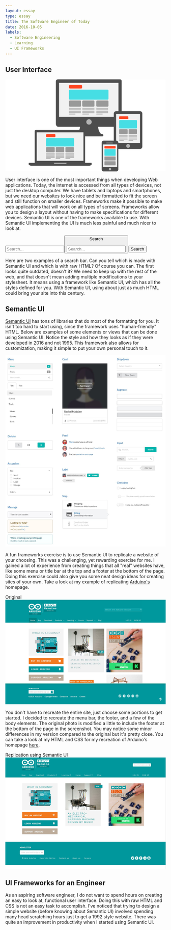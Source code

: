 ```yaml
---
layout: essay
type: essay
title: The Software Engineer of Today
date: 2016-10-05
labels:
  - Software Engineering
  - Learning
  - UI Frameworks
---
```

## User Interface

<img class="ui medium centered rounded image" src="../images/ui.png">

User interface is one of the most important things when developing Web applications. Today, the internet is accessed from all types of devices, not just the desktop computer. We have tablets and laptops and smartphones, but we need our websites to look nice and be formatted to fit the screen and still function on smaller devices. Frameworks make it possible to make web applications that will work on all types of screens. Frameworks allow you to design a layout without having to make specifications for different devices. Semantic UI is one of the frameworks available to use. With Semantic UI implementing the UI is much less painful and much nicer to look at. 

<input type="text" placeholder="Search..."><button type="button">Search
<br>
<div class="ui action input">
  <input type="text" placeholder="Search...">
  <button class="ui button">Search</button>
</div>
 
Here are two examples of a search bar. Can you tell which is made with Semantic UI and which is with raw HTML? Of course you can. The first looks quite outdated, doesn't it? We need to keep up with the rest of the web, and that doesn't mean adding multiple modifications to your stylesheet. It means using a framework like Semantic UI, which has all the styles defined for you. With Semantic UI, using about just as much HTML could bring your site into this century.

<!--WHAT ARE UI FRAMEWORKS? -->
<!--WHY DO WE USE THEM? -->
<!--WHY NOT USE RAW HTML & CSS?-->
<!---IT IS A PAIN-->
<!---SEMANTIC UI MAKES THINGS EASY AND PRETTY-->

## Semantic UI

<a href="http://semantic-ui.com/">Semantic UI</a> has tons of libraries that do most of the formatting for you. It isn't too hard to start using, since the framework uses "human-friendly" HTML. Below are examples of some elements or views that can be done using Semantic UI. Notice the style and how they looks as if they were developed in 2016 and not 1995. This framework also allows for customization, making it simple to put your own personal touch to it. 

<img class="ui fluid image" src="../images/semantic.JPG">

A fun frameworks exercise is to use Semantic UI to replicate a website of your choosing. This was a challenging, yet rewarding exercise for me. I gained a lot of experience from creating things that all "real" websites have, like some menu or title bar at the top and a footer at the bottom of the page. Doing this exercise could also give you some neat design ideas for creating sites of your own. Take a look at my example of replicating <a href="https://www.arduino.cc/"> Arduino's</a> homepage.  

<div class="ui one column grid">
  <div class="column">
    <div class="ui fluid image">
      <div class="ui red right ribbon label">
        Original
      </div>
      <img src="/images/arduino_before.JPG">
    </div>
    <p>You don't have to recreate the entire site, just choose some portions to get started. I decided to recreate the menu bar, the footer, and a few of the body elements. The original photo is modified a little to include the footer at the bottom of the page in the screenshot. You may notice some minor differences in my version compared to the original but it's pretty close. You can take a look at my HTML and CSS for my recreation of Arduino's homepage <a href="https://github.com/kaseyhagi/arduino">here</a>.
</p>
    <div class="ui fluid image">
      <div class="ui red right ribbon label">
        Replication using Semantic UI
      </div>
      <img src="/images/arduino_after.JPG">
    </div>
  </div>
</div>


## UI Frameworks for an Engineer

As an aspiring software engineer, I do not want to spend hours on creating an easy to look at, functional user interface. Doing this with raw HTML and CSS is not an easy task to accomplish. I've noticed that trying to design a simple website (before knowing about Semantic UI) involved spending many head scratching hours just to get a 1992 style website. There was quite an improvement in productivity when I started using Semantic UI. 
